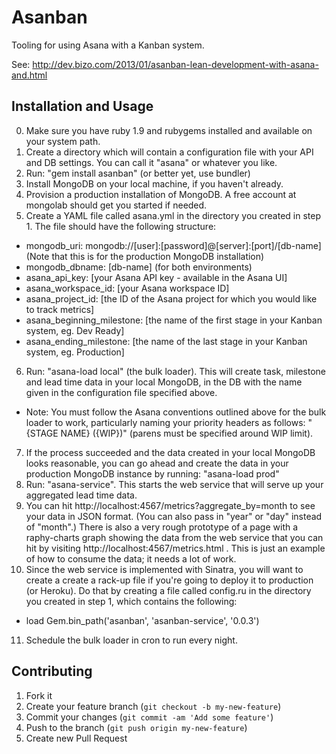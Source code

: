 # Asanban

Tooling for using Asana with a Kanban system.

See: http://dev.bizo.com/2013/01/asanban-lean-development-with-asana-and.html

## Installation and Usage

0. Make sure you have ruby 1.9 and rubygems installed and available on your system path.
1. Create a directory which will contain a configuration file with your API and DB settings.  You can call it "asana" or whatever you like.
2. Run: "gem install asanban" (or better yet, use bundler)
3. Install MongoDB on your local machine, if you haven't already.
4. Provision a production installation of MongoDB.  A free account at mongolab should get you started if needed.
5. Create a YAML file called asana.yml in the directory you created in step 1.  The file should have the following structure:
 - mongodb_uri: mongodb://[user]:[password]@[server]:[port]/[db-name]  (Note that this is for the production MongoDB installation)
 - mongodb_dbname: [db-name]  (for both environments)
 - asana_api_key: [your Asana API key - available in the Asana UI]
 - asana_workspace_id: [your Asana workspace ID]
 - asana_project_id: [the ID of the Asana project for which you would like to track metrics]
 - asana_beginning_milestone: [the name of the first stage in your Kanban system, eg. Dev Ready]
 - asana_ending_milestone: [the name of the last stage in your Kanban system, eg. Production]

6. Run: "asana-load local" (the bulk loader).  This will create task, milestone and lead time data in your local MongoDB, in the DB with the name given in the configuration file specified above.
 - Note: You must follow the Asana conventions outlined above for the bulk loader to work, particularly naming your priority headers as follows: "{STAGE NAME} ({WIP})" (parens must be specified around WIP limit).
7. If the process succeeded and the data created in your local MongoDB looks reasonable, you can go ahead and create the data in your production MongoDB instance by running: "asana-load prod"
8. Run: "asana-service".  This starts the web service that will serve up your aggregated lead time data.
9. You can hit http://localhost:4567/metrics?aggregate_by=month to see your data in JSON format.  (You can also pass in "year" or "day" instead of "month".)  There is also a very rough prototype of a page with a raphy-charts graph showing the data from the web service that you can hit by visiting http://localhost:4567/metrics.html .  This is just an example of how to consume the data; it needs a lot of work.
10. Since the web service is implemented with Sinatra, you will want to create a create a rack-up file if you're going to deploy it to production (or Heroku).  Do that by creating a file called config.ru in the directory you created in step 1, which contains the following:

- load Gem.bin_path('asanban', 'asanban-service', '0.0.3')

11. Schedule the bulk loader in cron to run every night.

## Contributing

1. Fork it
2. Create your feature branch (`git checkout -b my-new-feature`)
3. Commit your changes (`git commit -am 'Add some feature'`)
4. Push to the branch (`git push origin my-new-feature`)
5. Create new Pull Request
